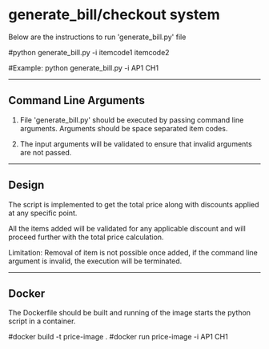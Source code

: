 # generate_bill/checkout system

Below are the instructions to run 'generate_bill.py' file

#python generate_bill.py -i itemcode1 itemcode2

#Example: python generate_bill.py -i AP1 CH1

-----------------------------
Command Line Arguments
-----------------------------
1. File 'generate_bill.py' should be executed by passing command line arguments.
Arguments should be space separated item codes.

2. The input arguments will be validated to ensure that invalid arguments
are not passed.

-------------------------------
Design
-------------------------------
The script is implemented to get the total price along with discounts applied at any
specific point.

All the items added will be validated for any applicable discount and will proceed
further with the total price calculation.


Limitation: Removal of item is not possible once added, if the command line argument
is invalid, the execution will be terminated.

------------------------------
Docker
------------------------------
The Dockerfile should be built and running of the image starts the python script in
a container.

#docker build -t price-image .
#docker run price-image -i AP1 CH1
